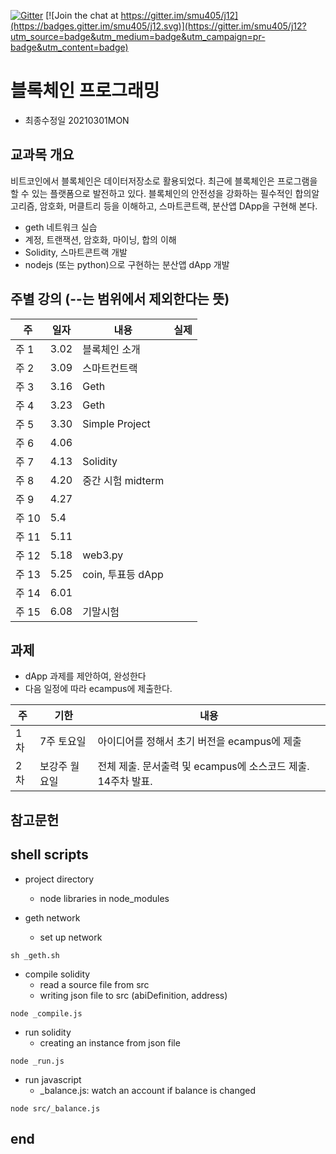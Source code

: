 [![Gitter](https://badges.gitter.im/smu405e/2021.svg)](https://gitter.im/smu405e/2021?utm_source=badge&utm_medium=badge&utm_campaign=pr-badge) [![Join the chat at https://gitter.im/smu405/j12](https://badges.gitter.im/smu405/j12.svg)](https://gitter.im/smu405/j12?utm_source=badge&utm_medium=badge&utm_campaign=pr-badge&utm_content=badge)

# 블록체인 프로그래밍 

* 최종수정일 20210301MON

## 교과목 개요
비트코인에서 블록체인은 데이터저장소로 활용되었다. 최근에 블록체인은 프로그램을 할 수 있는 플랫폼으로 발전하고 있다. 블록체인의 안전성을 강화하는 필수적인
합의알고리즘, 암호화, 머클트리 등을 이해하고, 스마트콘트랙, 분산앱 DApp을 구현해 본다.
- geth 네트워크 실습
- 계정, 트랜잭션, 암호화, 마이닝, 합의 이해
- Solidity, 스마트콘트랙 개발
- nodejs (또는 python)으로 구현하는 분산앱 dApp 개발

## 주별 강의 (--는 범위에서 제외한다는 뜻)

주 | 일자 | 내용 | 실제
-----|-----|-----|-----
주 1 |  3.02 | 블록체인 소개
주 2 |  3.09 | 스마트컨트랙
주 3 |  3.16 | Geth
주 4 |  3.23 | Geth
주 5 |  3.30 | Simple Project
주 6 |  4.06 |
주 7 |  4.13 | Solidity
주 8 |  4.20 | 중간 시험 midterm 
주 9 |  4.27 |
주 10 |  5.4 |
주 11 |  5.11 |
주 12 |  5.18 | web3.py
주 13 |  5.25 | coin, 투표등 dApp
주 14 |  6.01 |
주 15 |  6.08 | 기말시험


## 과제
* dApp 과제를 제안하여, 완성한다
* 다음 일정에 따라 ecampus에 제출한다.

주 | 기한 | 내용
-----|-----|-----
1차 | 7주 토요일 | 아이디어를 정해서 초기 버전을 ecampus에 제출
2차 | 보강주 월요일 | 전체 제출. 문서출력 및 ecampus에 소스코드 제출. 14주차 발표.

## 참고문헌


## shell scripts

* project directory
    * node libraries in node_modules

* geth network
    * set up network
```
sh _geth.sh
```

* compile solidity
    * read a source file from src
    * writing json file to src (abiDefinition, address)
```
node _compile.js
```

* run solidity
    * creating an instance from json file
```
node _run.js
```
* run javascript
    * _balance.js: watch an account if balance is changed

```
node src/_balance.js
```

## end

